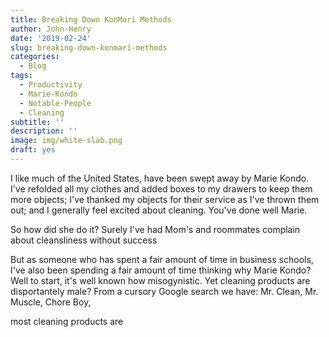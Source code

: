 ```yaml
---
title: Breaking Down KonMari Methods
author: John-Henry
date: '2019-02-24'
slug: breaking-down-konmari-methods
categories:
  - Blog
tags:
  - Productivity
  - Marie-Kondo
  - Notable-People
  - Cleaning
subtitle: ''
description: ''
image: img/white-slab.png
draft: yes
---
```



I like much of the United States, have been swept away by Marie Kondo. I've refolded all my clothes and added boxes to my drawers to keep them more objects; I've thanked my objects for their service as I've thrown them out; and I generally feel excited about cleaning. You've done well Marie.

So how did she do it? Surely I've had Mom's and roommates complain about cleansliness without success

But as someone who has spent a fair amount of time in business schools, I've also been spending a fair amount of time thinking why Marie Kondo? Well to start, it's well known how misogynistic. Yet cleaning products are disportantely male? From a cursory Google search we have: Mr. Clean, Mr. Muscle, Chore Boy, 

most cleaning products are

